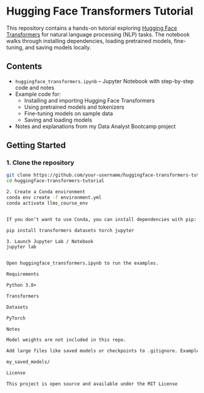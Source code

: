 # Hugging Face Transformers Tutorial

This repository contains a hands-on tutorial exploring [Hugging Face Transformers](https://huggingface.co/transformers/) for natural language processing (NLP) tasks. The notebook walks through installing dependencies, loading pretrained models, fine-tuning, and saving models locally.

## Contents
- `huggingface_transformers.ipynb` – Jupyter Notebook with step-by-step code and notes
- Example code for:
  - Installing and importing Hugging Face Transformers
  - Using pretrained models and tokenizers
  - Fine-tuning models on sample data
  - Saving and loading models
- Notes and explanations from my Data Analyst Bootcamp project

## Getting Started

### 1. Clone the repository
```bash
git clone https://github.com/your-username/huggingface-transformers-tutorial.git
cd huggingface-transformers-tutorial

2. Create a Conda environment
conda env create -f environment.yml
conda activate llms_course_env


If you don’t want to use Conda, you can install dependencies with pip:

pip install transformers datasets torch jupyter

3. Launch Jupyter Lab / Notebook
jupyter lab


Open huggingface_transformers.ipynb to run the examples.

Requirements

Python 3.8+

Transformers

Datasets

PyTorch

Notes

Model weights are not included in this repo.

Add large files like saved models or checkpoints to .gitignore. Example:

my_saved_models/

License

This project is open source and available under the MIT License
